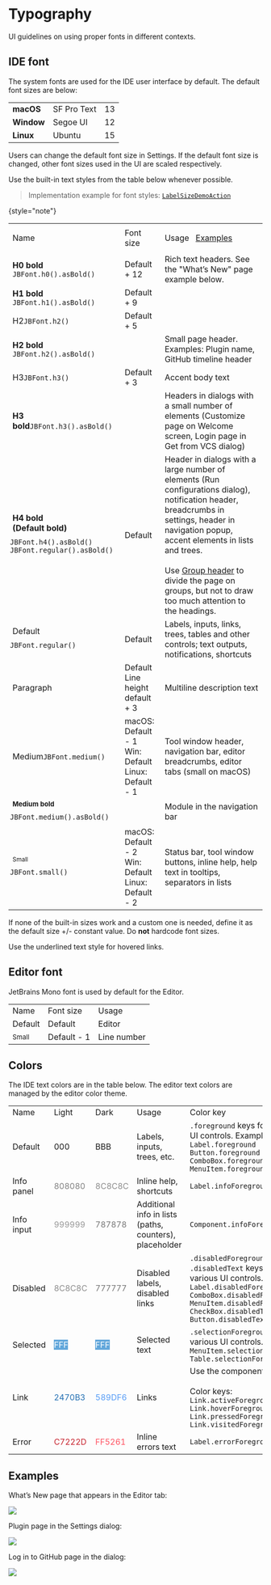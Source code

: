 <!-- Copyright 2000-2024 JetBrains s.r.o. and contributors. Use of this source code is governed by the Apache 2.0 license. -->

# Typography

<link-summary>UI guidelines on using proper fonts in different contexts.</link-summary>

## IDE font

The system fonts are used for the IDE user interface by default. The default font sizes are below:

<table style="header-column">
  <tr>
    <td> <strong> macOS </strong> </td>
    <td> SF Pro Text  </td>
    <td> 13 </td>
  </tr>
  <tr>
    <td> <strong>Window</strong> </td>
    <td> Segoe UI </td>
    <td> 12 </td>
  </tr>
  <tr>
    <td> <strong>Linux</strong> </td>
    <td> Ubuntu </td>
    <td> 15 </td>
  </tr>
</table>


Users can change the default font size in Settings. If the default font size is changed, other font sizes used in the UI are scaled respectively.

Use the built-in text styles from the table below whenever possible.

> Implementation example for font styles: [`LabelSizeDemoAction`](%gh-ic%/platform/platform-impl/src/com/intellij/internal/LabelSizeDemoAction.kt)
>
{style="note"}

<table>

  <tr><td> Name </td>
  <td> Font size </td>
  <td> <p>Usage&nbsp;&nbsp;&nbsp;<a href="typography.md">Examples</a> </p></td></tr>

  <tr>
    <td> <strong>H0 bold</strong> <code>JBFont.h0().asBold()</code></td>
    <td> Default + 12 </td>
    <td>
        Rich text headers. See the "What’s New" page example below.
    </td>
  </tr>

  <tr>
    <td> <strong>H1 bold</strong> <code>JBFont.h1().asBold()</code></td>
    <td> Default + 9 </td>
    <td> </td>
  </tr>

  <tr>
    <td >H2<code>JBFont.h2()</code></td>
    <td> Default + 5 </td>
    <td class="table-line"> </td>
  </tr>

  <tr>
    <td> <strong>H2 bold</strong> <code>JBFont.h2().asBold()</code></td>
    <td> </td>
    <td>
        Small page header. Examples: Plugin name, GitHub timeline header
    </td>
  </tr>

  <tr>
    <td > H3<code>JBFont.h3()</code></td>
    <td> Default + 3 </td>
    <td class="table-line">
        Accent body text
    </td>
  </tr>

  <tr>
    <td><strong>H3 bold</strong><code>JBFont.h3().asBold()</code></td>
    <td> </td>
    <td>
        Headers in dialogs with a small number of elements (Customize page on Welcome screen, Login page in Get from VCS dialog)
    </td>
  </tr>

  <tr>
    <td> <strong>H4 bold <br/> (Default bold)</strong> <div style="margin: 10px 0 5px -5px"> <code>JBFont.h4().asBold()</code> <code>JBFont.regular().asBold()</code> </div> </td>
    <td> Default </td>
    <td>
        Header in dialogs with a large number of elements (Run configurations dialog), notification header, breadcrumbs in settings, header in navigation popup, accent elements in lists and trees. <br/><br/>
        Use <a href="group_header.md">Group header</a> to divide the page on groups, but not to draw too much attention to the headings.
    </td>
  </tr>

  <tr>
    <td> Default <div style="margin: 10px 0 5px -5px"><code>JBFont.regular()</code></div></td>
    <td> Default </td>
    <td>
        Labels, inputs, links, trees, tables and other controls; text outputs, notifications, shortcuts
    </td>
  </tr>

  <tr>
    <td> Paragraph </td>
    <td>
         Default <br/>
         Line height default + 3
    </td>
    <td>
        Multiline description text
    </td>
  </tr>

  <tr>
    <td >Medium<code>JBFont.medium()</code></td>
    <td>
        macOS: Default - 1 <br/>
        Win: Default <br/>
        Linux: Default - 1
    </td>
    <td class="table-line">
        Tool window header, navigation bar, editor breadcrumbs, editor tabs (small on macOS)
    </td>
  </tr>

  <tr>
    <td> <span style="font-size: 13px"> <strong>Medium bold</strong> </span> <div style="margin: 10px 0 5px -5px"><code>JBFont.medium().asBold()</code></div></td>
    <td> </td>
    <td>
        Module in the navigation bar
    </td>
  </tr>

  <tr>
    <td> <span style="font-size: 12px"> Small </span> <div style="margin: 10px 0 5px -5px"><code>JBFont.small()</code></div></td>
    <td>
        macOS: Default - 2 <br/>
        Win: Default <br/>
        Linux: Default - 2
    </td>
    <td>
        Status bar, tool window buttons, inline help, help text in tooltips, separators in lists
    </td>
  </tr>
</table>

If none of the built-in sizes work and a custom one is needed, define it as the default size +/- constant value. Do **not** hardcode font sizes.

Use the underlined text style for hovered links.


## Editor font

JetBrains Mono font is used by default for the Editor.

<table>
<tr><td> Name </td>
<td> Font size </td>
<td> Usage </td>  </tr>
  <tr>
    <td> Default </td>
    <td> Default </td>
    <td> Editor </td>
  </tr>
  <tr>
    <td> <span style="font-size: 13px;"> Small </span> </td>
    <td> Default - 1 </td>
    <td> Line number </td>
  </tr>
</table>


## Colors

The IDE text colors are in the table below. The editor text colors are managed by the editor color theme.

<table>
<tr><td> Name </td>
<td> Light </td>
<td> Dark </td>
<td> Usage </td>
<td> Color key </td>
</tr>
  <tr>
    <td> Default </td>
    <td> 000 </td>
    <td> BBB</td>
    <td>
        Labels, inputs, trees, etc.
    </td>
    <td>
        <code>.foreground</code> keys for various UI controls. Examples:
        <code>Label.foreground</code>
        <code>Button.foreground</code>
        <code>ComboBox.foreground</code>
        <code>MenuItem.foreground</code>
    </td>
  </tr>

  <tr>
    <td> Info panel </td>
    <td> <span style="color: #808080">808080</span> </td>
    <td> <span style="color: #8C8C8C">8C8C8C</span> </td>
    <td>
        Inline help, shortcuts
    </td>
    <td>
        <code>Label.infoForeground</code>
    </td>
  </tr>

  <tr>
    <td> Info input </td>
    <td> <span style="color: #999999">999999</span> </td>
    <td> <span style="color: #787878">787878</span> </td>
    <td>
        Additional info in&nbsp;lists (paths, counters), placeholder
    </td>
    <td>
        <code>Component.infoForeground</code>
    </td>
  </tr>

  <tr>
    <td> Disabled </td>
    <td> <span style="color: #8C8C8C">8C8C8C</span> </td>
    <td> <span style="color: #777777">777777</span> </td>
    <td>
        Disabled labels, disabled links
    </td>
    <td>
        <code>.disabledForeground</code> and <code>.disabledText</code> keys for various UI controls. Examples:
        <code>Label.disabledForeground</code> <br/>
        <code>ComboBox.disabledForeground</code> <br/>
        <code>MenuItem.disabledForeground</code> <br/>
        <code>CheckBox.disabledText</code> <br/>
        <code>Button.disabledText</code> <br/>
</td>
  </tr>

  <tr>
    <td> Selected </td>
    <td> <span style="color: #ffffff; background: #62A7DB;">FFF</span> </td>
    <td> <span style="color: #ffffff; background: #62A7DB;">FFF</span> </td>
    <td>
        Selected text
    </td>
    <td>
        <code>.selectionForeground</code> keys for various UI controls. Examples:
        <code>MenuItem.selectionForeground</code>
        <code>Table.selectionForeground</code>
    </td>
  </tr>

  <tr>
    <td> Link </td>
    <td> <span style="color: #2470B3">2470B3</span> </td>
    <td> <span style="color: #589DF6">589DF6</span> </td>
    <td>
        Links
    </td>
    <td>
        Use the component <code>LinkLabel</code> <br/><br/>
        Color keys: <br/>
        <code>Link.activeForeground</code> <br/>
        <code>Link.hoverForeground</code> <br/>
        <code>Link.pressedForeground</code> <br/>
        <code>Link.visitedForeground</code> <br/>
    </td>
  </tr>

  <tr>
    <td> Error </td>
    <td> <span style="color: #C7222D">C7222D</span> </td>
    <td> <span style="color: #FF5261">FF5261</span> </td>
    <td>
        Inline errors text
    </td>
    <td>
        <code>Label.errorForeground</code>
    </td>
  </tr>
</table>


## Examples

What’s New page that appears in the Editor tab:

![](whats_new.png)

Plugin page in the Settings dialog:

![](plugins.png)


Log in to GitHub page in the dialog:

![](github.png)

